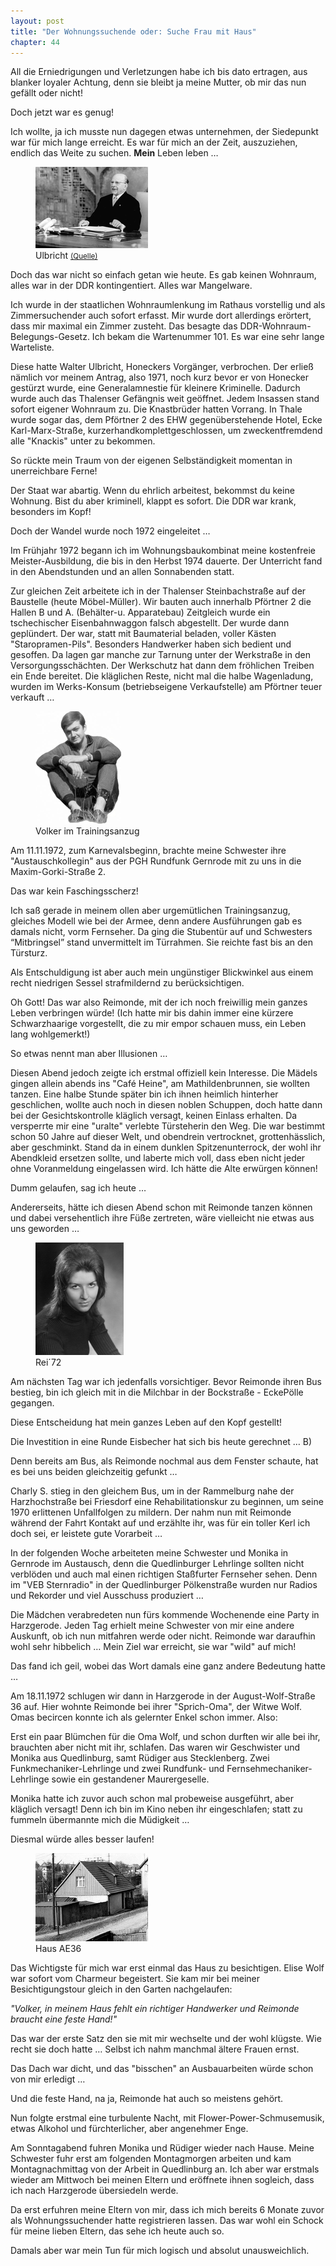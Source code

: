```yaml
---  
layout: post
title: "Der Wohnungssuchende oder: Suche Frau mit Haus"
chapter: 44
---  
```




All die Erniedrigungen und Verletzungen habe ich bis dato ertragen, aus
blanker loyaler Achtung, denn sie bleibt ja meine Mutter, ob mir das nun
gefällt oder nicht!

Doch jetzt war es genug!

Ich wollte, ja ich musste nun dagegen etwas unternehmen, der Siedepunkt war
für mich lange erreicht. Es war für mich an der Zeit, auszuziehen, endlich das
Weite zu suchen. **Mein** Leben leben …

<figure class="right"><a href="/bilder/166.jpg" title="Klicken f&uuml;r Grossansicht" rel="facebox"><img title="Ulbricht" src="/bilder/thumb-166.png"></a><figcaption>Ulbricht <small><a href="http://de.wikipedia.org/wiki/Datei:Bundesarchiv_Bild_183-G0920-0019-001,_Berlin,_11._DDR-Staatsratsitzung.jpg#file">(Quelle)</a></small></figcaption></figure>
 Doch das war nicht so einfach getan wie heute. Es gab keinen
Wohnraum, alles war in der DDR kontingentiert. Alles war Mangelware.

Ich wurde in der staatlichen Wohnraumlenkung im Rathaus vorstellig und als
Zimmersuchender auch sofort erfasst. Mir wurde dort allerdings erörtert, dass
mir maximal ein Zimmer zusteht. Das besagte das DDR-Wohnraum-Belegungs-Gesetz.
Ich bekam die Wartenummer 101. Es war eine sehr lange Warteliste.

Diese hatte Walter Ulbricht, Honeckers Vorgänger, verbrochen. Der erließ
nämlich vor meinem Antrag, also 1971, noch kurz bevor er von Honecker gestürzt
wurde, eine Generalamnestie für kleinere Kriminelle. Dadurch wurde auch das
Thalenser Gefängnis weit geöffnet. Jedem Insassen stand sofort eigener
Wohnraum zu. Die Knastbrüder hatten Vorrang. In Thale wurde sogar das, dem
Pförtner 2 des EHW gegenüberstehende Hotel, Ecke Karl-Marx-Straße,
kurzerhandkomplettgeschlossen, um zweckentfremdend alle "Knackis" unter zu
bekommen.

So rückte mein Traum von der eigenen Selbständigkeit momentan in unerreichbare
Ferne!

Der Staat war abartig. Wenn du ehrlich arbeitest, bekommst du keine Wohnung.
Bist du aber kriminell, klappt es sofort. Die DDR war krank, besonders im
Kopf!

Doch der Wandel wurde noch 1972 eingeleitet …

Im Frühjahr 1972 begann ich im Wohnungsbaukombinat meine kostenfreie
Meister-Ausbildung, die bis in den Herbst 1974 dauerte. Der Unterricht fand in
den Abendstunden und an allen Sonnabenden statt.

Zur gleichen Zeit arbeitete ich in der Thalenser Steinbachstraße auf der
Baustelle (heute Möbel-Müller). Wir bauten auch innerhalb Pförtner 2 die
Hallen B und A. (Behälter-u. Apparatebau) Zeitgleich wurde ein tschechischer
Eisenbahnwaggon falsch abgestellt. Der wurde dann geplündert. Der war, statt
mit Baumaterial beladen, voller Kästen "Staropramen-Pils". Besonders
Handwerker haben sich bedient und gesoffen. Da lagen gar manche zur Tarnung
unter der Werkstraße in den Versorgungsschächten. Der Werkschutz hat dann dem
fröhlichen Treiben ein Ende bereitet. Die kläglichen Reste, nicht mal die
halbe Wagenladung, wurden im Werks-Konsum (betriebseigene Verkaufstelle) am
Pförtner teuer verkauft …

<figure class="left"><a href="/bilder/167.jpg" title="Klicken f&uuml;r Grossansicht" rel="facebox"><img title="Volker im Trainingsanzug" src="/bilder/thumb-167.png"></a><figcaption>Volker im Trainingsanzug</figcaption></figure>
 Am 11.11.1972, zum Karnevalsbeginn, brachte meine Schwester ihre
"Austauschkollegin" aus der PGH Rundfunk Gernrode mit zu uns in die
Maxim-Gorki-Straße 2.

Das war kein Faschingsscherz!

Ich saß gerade in meinem ollen aber urgemütlichen Trainingsanzug, gleiches
Modell wie bei der Armee, denn andere Ausführungen gab es damals nicht, vorm
Fernseher. Da ging die Stubentür auf und Schwesters “Mitbringsel” stand
unvermittelt im Türrahmen. Sie reichte fast bis an den Türsturz.

Als Entschuldigung ist aber auch mein ungünstiger Blickwinkel aus einem recht
niedrigen Sessel strafmildernd zu berücksichtigen.

Oh Gott! Das war also Reimonde, mit der ich noch freiwillig mein ganzes Leben
verbringen würde! (Ich hatte mir bis dahin immer eine kürzere Schwarzhaarige
vorgestellt, die zu mir empor schauen muss, ein Leben lang wohlgemerkt!)

So etwas nennt man aber Illusionen …

Diesen Abend jedoch zeigte ich erstmal offiziell kein Interesse. Die Mädels
gingen allein abends ins "Café Heine", am Mathildenbrunnen, sie wollten
tanzen. Eine halbe Stunde später bin ich ihnen heimlich hinterher geschlichen,
wollte auch noch in diesen noblen Schuppen, doch hatte dann bei der
Gesichtskontrolle kläglich versagt, keinen Einlass erhalten. Da versperrte mir
eine "uralte" verlebte Türsteherin den Weg. Die war bestimmt schon 50 Jahre
auf dieser Welt, und obendrein vertrocknet, grottenhässlich, aber geschminkt.
Stand da in einem dunklen Spitzenunterrock, der wohl ihr Abendkleid ersetzen
sollte, und laberte mich voll, dass eben nicht jeder ohne Voranmeldung
eingelassen wird. Ich hätte die Alte erwürgen können!

Dumm gelaufen, sag ich heute …

Andererseits, hätte ich diesen Abend schon mit Reimonde tanzen können und
dabei versehentlich ihre Füße zertreten, wäre vielleicht nie etwas aus uns
geworden …

<figure class="right"><a href="/bilder/168.jpg" title="Klicken f&uuml;r Grossansicht" rel="facebox"><img title="Rei&#xb4;72" src="/bilder/thumb-168.png"></a><figcaption>Rei&#xb4;72</figcaption></figure>
 Am nächsten Tag war ich jedenfalls vorsichtiger. Bevor Reimonde ihren
Bus bestieg, bin ich gleich mit in die Milchbar in der Bockstraße - EckePölle
gegangen.

Diese Entscheidung hat mein ganzes Leben auf den Kopf gestellt!

Die Investition in eine Runde Eisbecher hat sich bis heute gerechnet … B)

Denn bereits am Bus, als Reimonde nochmal aus dem Fenster schaute, hat es bei
uns beiden gleichzeitig gefunkt …

Charly S. stieg in den gleichem Bus, um in der Rammelburg nahe der
Harzhochstraße bei Friesdorf eine Rehabilitationskur zu beginnen, um seine
1970 erlittenen Unfallfolgen zu mildern. Der nahm nun mit Reimonde während der
Fahrt Kontakt auf und erzählte ihr, was für ein toller Kerl ich doch sei, er
leistete gute Vorarbeit …

In der folgenden Woche arbeiteten meine Schwester und Monika in Gernrode im
Austausch, denn die Quedlinburger Lehrlinge sollten nicht verblöden und auch
mal einen richtigen Staßfurter Fernseher sehen. Denn im "VEB Sternradio" in
der Quedlinburger Pölkenstraße wurden nur Radios und Rekorder und viel
Ausschuss produziert …

Die Mädchen verabredeten nun fürs kommende Wochenende eine Party in
Harzgerode. Jeden Tag erhielt meine Schwester von mir eine andere Auskunft, ob
ich nun mitfahren werde oder nicht. Reimonde war daraufhin wohl sehr hibbelich
… Mein Ziel war erreicht, sie war "wild" auf mich!

Das fand ich geil, wobei das Wort damals eine ganz andere Bedeutung hatte …

Am 18.11.1972 schlugen wir dann in Harzgerode in der August-Wolf-Straße 36
auf. Hier wohnte Reimonde bei ihrer "Sprich-Oma", der Witwe Wolf. Omas
becircen konnte ich als gelernter Enkel schon immer. Also:

Erst ein paar Blümchen für die Oma Wolf, und schon durften wir alle bei ihr,
brauchten aber nicht mit ihr, schlafen. Das waren wir Geschwister und Monika
aus Quedlinburg, samt Rüdiger aus Stecklenberg. Zwei Funkmechaniker-Lehrlinge
und zwei Rundfunk- und Fernsehmechaniker-Lehrlinge sowie ein gestandener
Maurergeselle.

Monika hatte ich zuvor auch schon mal probeweise ausgeführt, aber kläglich
versagt! Denn ich bin im Kino neben ihr eingeschlafen; statt zu fummeln
übermannte mich die Müdigkeit …

Diesmal würde alles besser laufen!

<figure class="left"><a href="/bilder/169.jpg" title="Klicken f&uuml;r Grossansicht" rel="facebox"><img title="Haus Am Ehrenberg 36" src="/bilder/thumb-169.png"></a><figcaption>Haus AE36</figcaption></figure>
 Das Wichtigste für mich war erst einmal das Haus zu besichtigen. Elise
Wolf war sofort vom Charmeur begeistert. Sie kam mir bei meiner
Besichtigungstour gleich in den Garten nachgelaufen:

_"Volker, in meinem Haus fehlt ein richtiger Handwerker und Reimonde braucht
eine feste Hand!"_

Das war der erste Satz den sie mit mir wechselte und der wohl klügste. Wie
recht sie doch hatte … Selbst ich nahm manchmal ältere Frauen ernst.

Das Dach war dicht, und das "bisschen" an Ausbauarbeiten würde schon von mir
erledigt …

Und die feste Hand, na ja, Reimonde hat auch so meistens gehört.

Nun folgte erstmal eine turbulente Nacht, mit Flower-Power-Schmusemusik, etwas
Alkohol und fürchterlicher, aber angenehmer Enge.

Am Sonntagabend fuhren Monika und Rüdiger wieder nach Hause. Meine Schwester
fuhr erst am folgenden Montagmorgen arbeiten und kam Montagnachmittag von der
Arbeit in Quedlinburg an. Ich aber war erstmals wieder am Mittwoch bei meinen
Eltern und eröffnete ihnen sogleich, dass ich nach Harzgerode übersiedeln
werde.

Da erst erfuhren meine Eltern von mir, dass ich mich bereits 6 Monate zuvor
als Wohnungssuchender hatte registrieren lassen. Das war wohl ein Schock für
meine lieben Eltern, das sehe ich heute auch so.

Damals aber war mein Tun für mich logisch und absolut unausweichlich.

